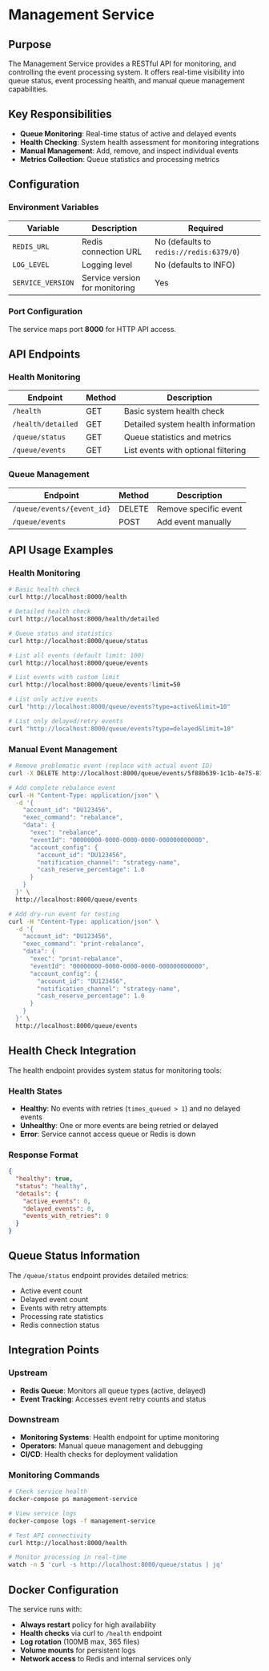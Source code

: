 # Management Service

## Purpose

The Management Service provides a RESTful API for monitoring, and controlling the event processing system. It offers real-time visibility into queue status, event processing health, and manual queue management capabilities.

## Key Responsibilities

- **Queue Monitoring**: Real-time status of active and delayed events
- **Health Checking**: System health assessment for monitoring integrations
- **Manual Management**: Add, remove, and inspect individual events
- **Metrics Collection**: Queue statistics and processing metrics

## Configuration

### Environment Variables

| Variable | Description | Required |
|----------|-------------|----------|
| `REDIS_URL` | Redis connection URL | No (defaults to `redis://redis:6379/0`) |
| `LOG_LEVEL` | Logging level | No (defaults to INFO) |
| `SERVICE_VERSION` | Service version for monitoring | Yes |

### Port Configuration

The service maps port **8000** for HTTP API access.

## API Endpoints

### Health Monitoring

| Endpoint | Method | Description |
|----------|--------|-------------|
| `/health` | GET | Basic system health check |
| `/health/detailed` | GET | Detailed system health information |
| `/queue/status` | GET | Queue statistics and metrics |
| `/queue/events` | GET | List events with optional filtering |

### Queue Management

| Endpoint | Method | Description |
|----------|--------|-------------|
| `/queue/events/{event_id}` | DELETE | Remove specific event |
| `/queue/events` | POST | Add event manually |

## API Usage Examples

### Health Monitoring

```bash
# Basic health check
curl http://localhost:8000/health

# Detailed health check
curl http://localhost:8000/health/detailed

# Queue status and statistics
curl http://localhost:8000/queue/status

# List all events (default limit: 100)  
curl http://localhost:8000/queue/events

# List events with custom limit
curl http://localhost:8000/queue/events?limit=50

# List only active events
curl "http://localhost:8000/queue/events?type=active&limit=10"

# List only delayed/retry events
curl "http://localhost:8000/queue/events?type=delayed&limit=10"
```

### Manual Event Management

```bash
# Remove problematic event (replace with actual event ID)
curl -X DELETE http://localhost:8000/queue/events/5f88b639-1c1b-4e75-8114-9ed063a7fc49

# Add complete rebalance event
curl -H "Content-Type: application/json" \
  -d '{
    "account_id": "DU123456",
    "exec_command": "rebalance",
    "data": {
      "exec": "rebalance",
      "eventId": "00000000-0000-0000-0000-000000000000",
      "account_config": {
        "account_id": "DU123456",
        "notification_channel": "strategy-name",
        "cash_reserve_percentage": 1.0
      }
    }
  }' \
  http://localhost:8000/queue/events

# Add dry-run event for testing
curl -H "Content-Type: application/json" \
  -d '{
    "account_id": "DU123456", 
    "exec_command": "print-rebalance",
    "data": {
      "exec": "print-rebalance",
      "eventId": "00000000-0000-0000-0000-000000000000",
      "account_config": {
        "account_id": "DU123456",
        "notification_channel": "strategy-name", 
        "cash_reserve_percentage": 1.0
      }
    }
  }' \
  http://localhost:8000/queue/events
```

## Health Check Integration

The health endpoint provides system status for monitoring tools:

### Health States
- **Healthy**: No events with retries (`times_queued > 1`) and no delayed events
- **Unhealthy**: One or more events are being retried or delayed
- **Error**: Service cannot access queue or Redis is down

### Response Format
```json
{
  "healthy": true,
  "status": "healthy",
  "details": {
    "active_events": 0,
    "delayed_events": 0,
    "events_with_retries": 0
  }
}
```

## Queue Status Information

The `/queue/status` endpoint provides detailed metrics:
- Active event count
- Delayed event count  
- Events with retry attempts
- Processing rate statistics
- Redis connection status

## Integration Points

### Upstream
- **Redis Queue**: Monitors all queue types (active, delayed)
- **Event Tracking**: Accesses event retry counts and status

### Downstream
- **Monitoring Systems**: Health endpoint for uptime monitoring
- **Operators**: Manual queue management and debugging
- **CI/CD**: Health checks for deployment validation


### Monitoring Commands

```bash
# Check service health
docker-compose ps management-service

# View service logs
docker-compose logs -f management-service

# Test API connectivity
curl http://localhost:8000/health

# Monitor processing in real-time
watch -n 5 'curl -s http://localhost:8000/queue/status | jq'
```

## Docker Configuration

The service runs with:
- **Always restart** policy for high availability
- **Health checks** via curl to `/health` endpoint
- **Log rotation** (100MB max, 365 files)
- **Volume mounts** for persistent logs
- **Network access** to Redis and internal services only